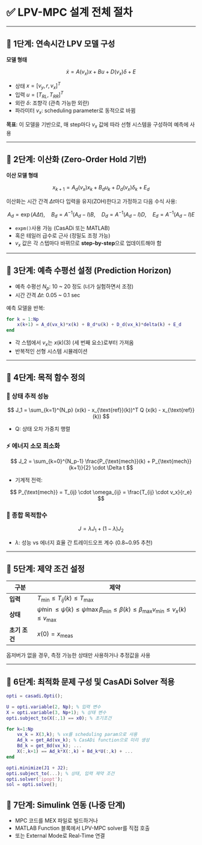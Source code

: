 # **✅ LPV-MPC 설계 전체 절차**

---

## **📌 1단계: 연속시간 LPV 모델 구성**

**모델 형태**

$$
\dot{x} = A(v_x)x + Bu + D(v_x)\delta + E
$$

- 상태 $x = [v_y, r, v_x]^T$
- 입력 $u = [T_{RL}, T_{RR}]^T$
- 외란 $\delta$: 조향각 (관측 가능한 외란)
- 파라미터 $v_x$: scheduling parameter로 동적으로 바뀜

**목표**: 이 모델을 기반으로, 매 step마다 $v_x$ 값에 따라 선형 시스템을 구성하여 예측에 사용

---

## **📌 2단계: 이산화 (Zero-Order Hold 기반)**

**이산 모델 형태**

$$
x_{k+1} = A_d(v_x) x_k + B_d u_k + D_d(v_x) \delta_k + E_d
$$

이산화는 시간 간격 $\Delta t$마다 입력을 유지(ZOH)한다고 가정하고 다음 수식 사용:

$$
A_d = \exp(A \Delta t), \quad
B_d = A^{-1}(A_d - I) B, \quad
D_d = A^{-1}(A_d - I) D, \quad
E_d = A^{-1}(A_d - I) E
$$

- `expm()`사용 가능 (CasADi 또는 MATLAB)
- 혹은 테일러 급수로 근사 (정밀도 조정 가능)
- $v_x$ 값은 각 스텝마다 바뀌므로 **step-by-step**으로 업데이트해야 함

---

## **📌 3단계: 예측 수평선 설정 (Prediction Horizon)**

- 예측 수평선 $N_p$: 10 ~ 20 정도 (너가 실험하면서 조정)
- 시간 간격 $\Delta t$: 0.05 ~ 0.1 sec

예측 모델을 반복:

```matlab
for k = 1:Np
    x(k+1) = A_d(vx_k)*x(k) + B_d*u(k) + D_d(vx_k)*delta(k) + E_d
end
```

- 각 스텝에서 $v_x$는 $x(k)(3)$ (세 번째 요소)로부터 가져옴
- 반복적인 선형 시스템 시뮬레이션

---

## **📌 4단계: 목적 함수 정의**

### **🎯 상태 추적 성능**

$$
J_1 = \sum_{k=1}^{N_p} (x(k) - x_{\text{ref}}(k))^T Q (x(k) - x_{\text{ref}}(k))
$$

- Q: 상태 오차 가중치 행렬

### **⚡ 에너지 소모 최소화**

$$
J_2 = \sum_{k=0}^{N_p-1} \frac{P_{\text{mech}}(k) + P_{\text{mech}}(k+1)}{2} \cdot \Delta t
$$

- 기계적 전력:
    
$$
P_{\text{mech}} = T_{ij} \cdot \omega_{ij} = \frac{T_{ij} \cdot v_x}{r_e}
$$
    

### **🔗 종합 목적함수**

$$
J = \lambda J_1 + (1 - \lambda) J_2
$$

- $\lambda$: 성능 vs 에너지 효율 간 트레이드오프 계수 (0.8~0.95 추천)

---

## **📌 5단계: 제약 조건 설정**

| **구분** | **제약** |
| --- | --- |
| **입력** | $T_{\text{min}} \leq T_{ij}(k) \leq T_{\text{max}}$ |
| **상태** | $\dot{\psi}{\min} \leq \dot{\psi}(k) \leq \dot{\psi}{\max}  \beta_{\min} \leq \beta(k) \leq \beta_{\max}  v_{\min} \leq v_x(k) \leq v_{\max}$ |
| **초기 조건** | $x(0) = x_{\text{meas}}$ |

옵저버가 없을 경우, 측정 가능한 상태만 사용하거나 추정값을 사용

---

## **📌 6단계: 최적화 문제 구성 및 CasADi Solver 적용**

```matlab
opti = casadi.Opti();

U = opti.variable(2, Np); % 입력 변수
X = opti.variable(3, Np+1); % 상태 변수
opti.subject_to(X(:,1) == x0); % 초기조건

for k=1:Np
    vx_k = X(3,k); % vx를 scheduling param으로 사용
    Ad_k = get_Ad(vx_k); % CasADi function으로 미리 생성
    Bd_k = get_Bd(vx_k); ...
    X(:,k+1) == Ad_k*X(:,k) + Bd_k*U(:,k) + ...
end

opti.minimize(J1 + J2);
opti.subject_to(...); % 상태, 입력 제약 조건
opti.solver('ipopt');
sol = opti.solve();
```

## **📌 7단계: Simulink 연동 (나중 단계)**

- MPC 코드를 MEX 파일로 빌드하거나
- MATLAB Function 블록에서 LPV-MPC solver를 직접 호출
- 또는 External Mode로 Real-Time 연결
